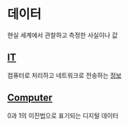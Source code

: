 # 데이터
현실 세계에서 관찰하고 측정한 사실이나 값

## [IT](IT)
컴퓨터로 처리하고 네트워크로 전송하는 [정보](Infomation)

## [Computer](Computer)
0과 1의 이진법으로 표기되는 디지털 데이터